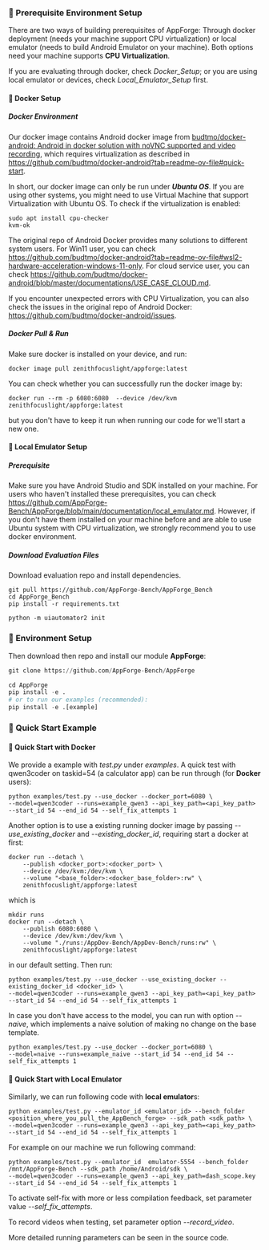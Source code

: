 ### 🚀 Prerequisite Environment Setup
There are two ways of building prerequisites of AppForge: Through docker deployment (needs your machine support CPU virtualization) or local emulator (needs to build Android Emulator on your machine). Both options need your machine supports **CPU Virtualization**.

If you are evaluating through docker, check *Docker_Setup*; or you are using local emulator or devices, check *Local_Emulator_Setup* first.

#### 🚀 Docker Setup

##### Docker Environment

Our docker image contains Android docker image from [budtmo/docker-android: Android in docker solution with noVNC supported and video recording](https://github.com/budtmo/docker-android), which requires virtualization as described in https://github.com/budtmo/docker-android?tab=readme-ov-file#quick-start.

In short, our docker image can only be run under ***Ubuntu OS***. If you are using other systems,  you might need to use Virtual Machine that support Virtualization with Ubuntu OS. To check if the virtualization is enabled:

```
sudo apt install cpu-checker
kvm-ok
```

The original repo of Android Docker provides many solutions to different system users.
For Win11 user, you can check https://github.com/budtmo/docker-android?tab=readme-ov-file#wsl2-hardware-acceleration-windows-11-only.
For cloud service user, you can check https://github.com/budtmo/docker-android/blob/master/documentations/USE_CASE_CLOUD.md.

If you encounter unexpected errors with CPU Virtualization, you can also check the issues in the original repo of Android Docker: https://github.com/budtmo/docker-android/issues.

##### Docker Pull & Run

Make sure docker is installed on your device, and run:

```
docker image pull zenithfocuslight/appforge:latest
```
You can check whether you can successfully run the docker image by:
```
docker run --rm -p 6080:6080  --device /dev/kvm zenithfocuslight/appforge:latest
```
but you don't have to keep it run when running our code for we'll start a new one.


#### 🚀 Local Emulator Setup

##### Prerequisite

Make sure you have Android Studio and SDK installed on your machine. For users who haven't installed these prerequisites, you can check https://github.com/AppForge-Bench/AppForge/blob/main/documentation/local_emulator.md. However, if you don't have them installed on your machine before and are able to use Ubuntu system with CPU virtualization, we strongly recommend you to use docker environment. 

##### Download Evaluation Files

Download evaluation repo and install dependencies.

```
git pull https://github.com/AppForge-Bench/AppForge_Bench
cd AppForge_Bench
pip install -r requirements.txt

python -m uiautomator2 init
```

### 🚀 Environment Setup
Then download then repo and install our module **AppForge**:

```python
git clone https://github.com/AppForge-Bench/AppForge

cd AppForge
pip install -e .
# or to run our examples (recommended):
pip install -e .[example]
```




### 🔰 Quick Start Example
#### 🔰 Quick Start with Docker
We provide a example with *test.py* under *examples*. A quick test with qwen3coder on taskid=54 (a calculator app) can be run through (for **Docker** users):

```
python examples/test.py --use_docker --docker_port=6080 \
--model=qwen3coder --runs=example_qwen3 --api_key_path=<api_key_path> --start_id 54 --end_id 54 --self_fix_attempts 1
```

Another option is to use a existing running docker image by passing *--use_existing_docker*  and *--existing_docker_id*, requiring start a docker at first:

```
docker run --detach \
    --publish <docker_port>:<docker_port> \
    --device /dev/kvm:/dev/kvm \
    --volume "<base_folder>:<docker_base_folder>:rw" \
    zenithfocuslight/appforge:latest
```

which is 

```
mkdir runs
docker run --detach \
    --publish 6080:6080 \
    --device /dev/kvm:/dev/kvm \
    --volume "./runs:/AppDev-Bench/AppDev-Bench/runs:rw" \
    zenithfocuslight/appforge:latest
```

in our default setting. Then run:

```
python examples/test.py --use_docker --use_existing_docker --existing_docker_id <docker_id> \
--model=qwen3coder --runs=example_qwen3 --api_key_path=<api_key_path> --start_id 54 --end_id 54 --self_fix_attempts 1
```

In case you don't have access to the model, you can run with option *--naive*, which implements a naive solution of making no change on the base template.

```
python examples/test.py --use_docker --docker_port=6080 \
--model=naive --runs=example_naive --start_id 54 --end_id 54 --self_fix_attempts 1
```

#### 🔰 Quick Start with Local Emulator
Similarly, we can run following code with **local emulator**s:

```
python examples/test.py --emulator_id <emulator_id> --bench_folder <position_where_you_pull_the_AppBench_forge> --sdk_path <sdk_path> \
--model=qwen3coder --runs=example_qwen3 --api_key_path=<api_key_path> --start_id 54 --end_id 54 --self_fix_attempts 1
```

For example on our machine we run following command:

```
python examples/test.py --emulator_id  emulator-5554 --bench_folder /mnt/AppForge-Bench --sdk_path /home/Android/sdk \
--model=qwen3coder --runs=example_qwen3 --api_key_path=dash_scope.key --start_id 54 --end_id 54 --self_fix_attempts 1
```

To activate self-fix with more or less compilation feedback, set parameter value *--self_fix_attempts*. 

To record videos when testing, set parameter option *--record_video*.

More detailed running parameters can be seen in the source code.
